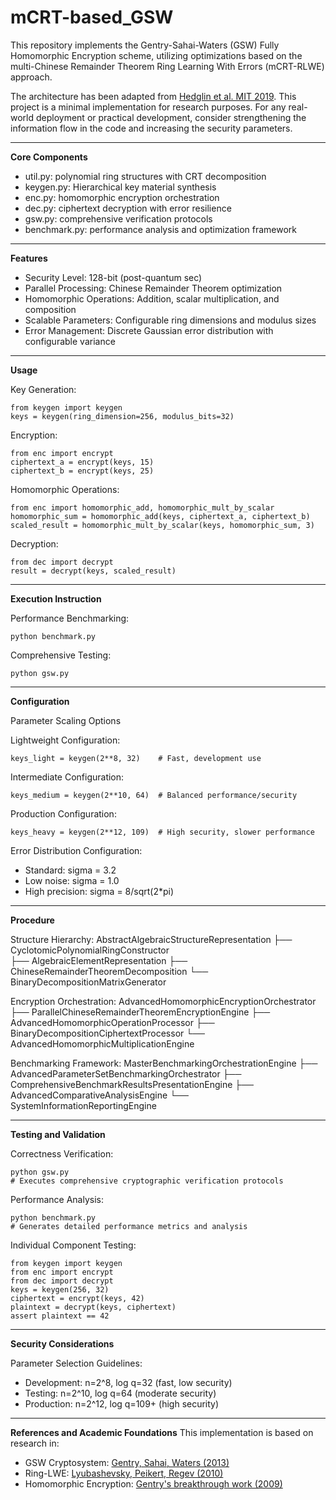 # mCRT-based_GSW

This repository implements the Gentry-Sahai-Waters (GSW) Fully Homomorphic Encryption scheme, utilizing optimizations based on the multi-Chinese Remainder Theorem Ring Learning With Errors (mCRT-RLWE) approach. 

The architecture has been adapted from [Hedglin et al. MIT 2019](https://github.com/hedglinnolan/GSW-Homomorphic-Encryption-Python). This project is a minimal implementation for research purposes. For any real-world deployment or practical development, consider strengthening the information flow in the code and increasing the security parameters.  

-----------------------------

**Core Components**
- util.py: polynomial ring structures with CRT decomposition
- keygen.py: Hierarchical key material synthesis  
- enc.py: homomorphic encryption orchestration
- dec.py: ciphertext decryption with error resilience
- gsw.py: comprehensive verification protocols
- benchmark.py: performance analysis and optimization framework

-----------------------------

**Features**
- Security Level: 128-bit (post-quantum sec)
- Parallel Processing: Chinese Remainder Theorem optimization
- Homomorphic Operations: Addition, scalar multiplication, and composition
- Scalable Parameters: Configurable ring dimensions and modulus sizes
- Error Management: Discrete Gaussian error distribution with configurable variance

-----------------------------

**Usage**

Key Generation:
```
from keygen import keygen
keys = keygen(ring_dimension=256, modulus_bits=32)
```

Encryption:
```
from enc import encrypt
ciphertext_a = encrypt(keys, 15)
ciphertext_b = encrypt(keys, 25)
```

Homomorphic Operations:
```
from enc import homomorphic_add, homomorphic_mult_by_scalar
homomorphic_sum = homomorphic_add(keys, ciphertext_a, ciphertext_b)
scaled_result = homomorphic_mult_by_scalar(keys, homomorphic_sum, 3)
```

Decryption:
```
from dec import decrypt
result = decrypt(keys, scaled_result)
```

-----------------------------

**Execution Instruction**

Performance Benchmarking:
```
python benchmark.py
```

Comprehensive Testing:
```
python gsw.py
```

-----------------------------

**Configuration**

Parameter Scaling Options

Lightweight Configuration:
```
keys_light = keygen(2**8, 32)    # Fast, development use
```

Intermediate Configuration:  
```
keys_medium = keygen(2**10, 64)  # Balanced performance/security
```

Production Configuration:
```
keys_heavy = keygen(2**12, 109)  # High security, slower performance
```

Error Distribution Configuration:
- Standard: sigma = 3.2
- Low noise: sigma = 1.0  
- High precision: sigma = 8/sqrt(2*pi)

-----------------------------

**Procedure**

Structure Hierarchy:
AbstractAlgebraicStructureRepresentation
├── CyclotomicPolynomialRingConstructor  
├── AlgebraicElementRepresentation
├── ChineseRemainderTheoremDecomposition
└── BinaryDecompositionMatrixGenerator

Encryption Orchestration:
AdvancedHomomorphicEncryptionOrchestrator
├── ParallelChineseRemainderTheoremEncryptionEngine
├── AdvancedHomomorphicOperationProcessor
├── BinaryDecompositionCiphertextProcessor
└── AdvancedHomomorphicMultiplicationEngine

Benchmarking Framework:
MasterBenchmarkingOrchestrationEngine
├── AdvancedParameterSetBenchmarkingOrchestrator
├── ComprehensiveBenchmarkResultsPresentationEngine
├── AdvancedComparativeAnalysisEngine
└── SystemInformationReportingEngine

-----------------------------

**Testing and Validation**

Correctness Verification:
```
python gsw.py
# Executes comprehensive cryptographic verification protocols
```

Performance Analysis:
```
python benchmark.py
# Generates detailed performance metrics and analysis
```

Individual Component Testing:
```
from keygen import keygen
from enc import encrypt
from dec import decrypt
keys = keygen(256, 32)
ciphertext = encrypt(keys, 42)
plaintext = decrypt(keys, ciphertext)
assert plaintext == 42
```

-----------------------------

**Security Considerations**

Parameter Selection Guidelines:
- Development: n=2^8, log q=32 (fast, low security)
- Testing: n=2^10, log q=64 (moderate security)  
- Production: n=2^12, log q=109+ (high security)

-----------------------------

**References and Academic Foundations**
This implementation is based on research in:
- GSW Cryptosystem: [Gentry, Sahai, Waters (2013)](https://link.springer.com/chapter/10.1007/978-3-642-40041-4_5)
- Ring-LWE: [Lyubashevsky, Peikert, Regev (2010)](https://link.springer.com/chapter/10.1007/978-3-642-13190-5_1)
- Homomorphic Encryption: [Gentry's breakthrough work (2009)](https://link.springer.com/chapter/10.1007/978-3-642-13190-5_2)
